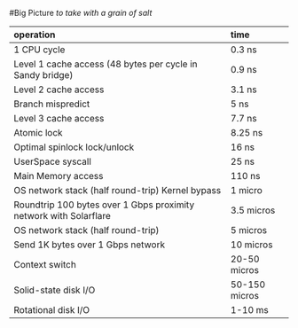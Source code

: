 #Big Picture
*to take with a grain of salt*

|operation|time|
|:--|:--|
|1 CPU cycle|0.3 ns|
|Level 1 cache access (48 bytes per cycle in Sandy bridge)|0.9 ns|
|Level 2 cache access|3.1 ns|
|Branch mispredict|5 ns|
|Level 3 cache access|7.7 ns|
|Atomic lock|8.25 ns|
|Optimal spinlock lock/unlock|16 ns|
|UserSpace syscall|25 ns|
|Main Memory access|110 ns|
|OS network stack (half round-trip) Kernel bypass|1 micro|
|Roundtrip 100 bytes over 1 Gbps proximity network with Solarflare|3.5 micros|
|OS network stack (half round-trip)|5 micros|
|Send 1K bytes over 1 Gbps network|10 micros|
|Context switch|20-50 micros|
|Solid-state disk I/O|50-150 micros|
|Rotational disk I/O|1-10 ms|
